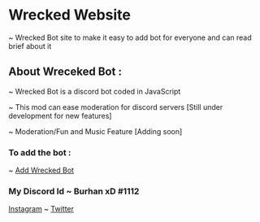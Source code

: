 # Wrecked Website

~ Wrecked Bot site to make it easy to add bot for everyone and can read brief about it

## About Wreceked Bot :

~ Wrecked Bot is a discord bot coded in JavaScript

~ This mod can ease moderation for discord servers [Still under development for new features]

~ Moderation/Fun and Music Feature [Adding soon] 

### To add the bot :

~ <a href="https://discord.com/api/oauth2/authorize?client_id=773440427306123266&permissions=8&redirect_uri=https%3A%2F%2Fburhanxd.github.io%2Fwrecked.github.io&scope=bot" target="_blank"> Add Wrecked Bot </a>

### My Discord Id ~ Burhan xD #1112

<a href="https://instagram.com/burhan__xd" target="_blank">Instagram</a> ~ <a href="https://twitter.com/burhan__xd" target="_blank">Twitter</a>
